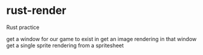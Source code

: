 # rust-render
Rust practice


get a window for our game to exist in
get an image rendering in that window
get a single sprite rendering from a spritesheet
